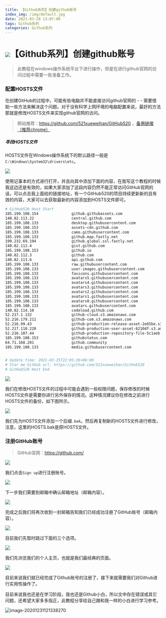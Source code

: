 ```yaml
---
title: 【Github系列】创建github账号
index_img: /img/default.jpg
date: 2021-03-28 13:07:00
tags: Github系列
categories: Github系列
---
```


# ![](https://NothingLin.coding.net/p/picture/d/picture/git/raw/master/2020/12/29/20201229203912.png)【Github系列】创建github账号

> 此教程在windows操作系统平台下进行操作，但是在进行github官网的访问过程中需要一些准备工作。



### 配置HOSTS文件

在创建GitHub的过程中，可能有些电脑并不能直接访问github官网的 - - 需要借助一些方法来解决这个问题。对于没有科学上网环境的电脑配置来说，最好的方法那就是修改HOSTS文件来实现github官网的访问。

> 网站推荐：https://github.com/521xueweihan/GitHub520  ，[备用链接（推荐chrome）](https://cdn.fobzs.com/-----https://github.com/521xueweihan/GitHub520)



##### 寻找HOSTS文件

HOSTS文件在Windows操作系统下的默认路径一般是`C:\Windows\System32\drivers\etc`。

![](https://z3.ax1x.com/2021/03/26/6X4Dcd.png)



使用记事本的方式进行打开，并且向其中添加下面的内容，在我写这个教程的时候我这边还是有效的，如果大家添加了这段内容仍然不能正常访问GitHub官网的话，可以点击我上面给的链接地址，有一个GitHub520的项目持续更新新的且有效的内容，大家可以去获取最新的内容添加到HOSTS文件即可。

```bash
# GitHub520 Host Start
185.199.108.154               github.githubassets.com
140.82.113.22                 central.github.com
185.199.108.133               desktop.githubusercontent.com
185.199.108.153               assets-cdn.github.com
185.199.108.133               camo.githubusercontent.com
185.199.108.133               github.map.fastly.net
199.232.69.194                github.global.ssl.fastly.net
140.82.112.4                  gist.github.com
185.199.108.153               github.io
140.82.112.3                  github.com
140.82.113.6                  api.github.com
185.199.108.133               raw.githubusercontent.com
185.199.108.133               user-images.githubusercontent.com
185.199.108.133               favicons.githubusercontent.com
185.199.108.133               avatars5.githubusercontent.com
185.199.108.133               avatars4.githubusercontent.com
185.199.108.133               avatars3.githubusercontent.com
185.199.108.133               avatars2.githubusercontent.com
185.199.108.133               avatars1.githubusercontent.com
185.199.108.133               avatars0.githubusercontent.com
185.199.108.133               avatars.githubusercontent.com
140.82.114.10                 codeload.github.com
52.217.1.132                  github-cloud.s3.amazonaws.com
52.216.179.211                github-com.s3.amazonaws.com
52.216.99.43                  github-production-release-asset-2e65be.s3.amazonaws.com
52.217.110.220                github-production-user-asset-6210df.s3.amazonaws.com
52.216.107.44                 github-production-repository-file-5c1aeb.s3.amazonaws.com
185.199.108.153               githubstatus.com
64.71.168.201                 github.community
185.199.108.133               media.githubusercontent.com


# Update time: 2021-03-25T22:05:26+08:00
# Star me GitHub url: https://github.com/521xueweihan/GitHub520
# GitHub520 Host End
```



![](https://z3.ax1x.com/2021/03/26/6X4ynI.png)



我们在修改HOSTS文件的过程中可能会遇到一些权限问题，保存修改的时候HOSTS文件是需要你进行另外保存的情况。这种情况建议你在修改之前进行HOSTS文件的备份，如下图所示。

![](https://z3.ax1x.com/2021/03/26/6X46Bt.png)



我们先为HOSTS文件添加一个后缀`.bak`。然后再复制新的HOSTS文件进行修改，注意，这里的HOSTS.bak是原HOSTS文件。



### 注册GitHub账号

> GitHub官网：https://github.com/

![](https://z3.ax1x.com/2021/03/26/6X42Af.png)



我们点击`Sign up`进行注册账号。

![](https://z3.ax1x.com/2021/03/26/6X4RN8.png)



下一步我们需要到邮箱中确认邮箱地址（邮箱内容）。

![](https://z3.ax1x.com/2021/03/26/6X4W4S.png)



完成之后我们将再次收到一封邮箱告知我们已经成功注册了GitHub账号（邮箱内容）。

![](https://z3.ax1x.com/2021/03/26/6X45cj.png)



目前我们先暂时跳过下面的三个选项。

![](https://z3.ax1x.com/2021/03/26/6X4Ijs.png)



我们先浏览我们的个人主页，也就是我们最经典的页面。

![](https://z3.ax1x.com/2021/03/26/6X4HH0.png)



目前来说我们就已经完成了Github账号的注册了，接下来就需要我们对Github进行实用性操作了。

目前来说我也还是在学习阶段，我也还是Github小白，所以文中存在错误或其它问题，还希望大家多多指正，此教程分享给自己跟和我一样的小白进行学习参考。

![image-20201231121338270](https://NothingLin.coding.net/p/picture/d/picture/git/raw/master/2020/12/31/20201231121340.png)